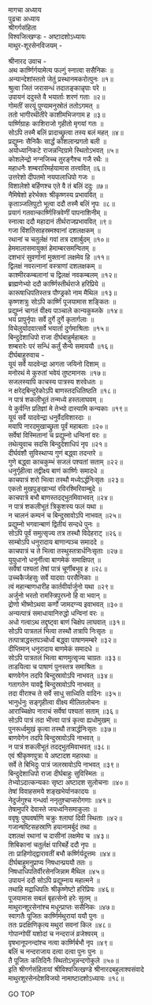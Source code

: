 मागचा अध्याय  
पुढचा अध्याय  
श्रीगर्गसंहिता  
विश्वजित्खण्डः - अष्टादशोऽध्यायः  
माथुर-शूरसेनविजयम् -  
  
श्रीनारद उवाच -  
अथ कार्ष्णिर्गयामेत्य फल्गुं स्नात्वा ससैनिकः ॥  
अन्यान्देशांस्ततो जेतुं प्रस्थानमकरोत्पुनः ॥१॥  
श्रुत्वा जितं जरासन्धं तदातङ्कान्नृपाः परे ॥  
उपायनं ददुस्ते वै भयार्ताः शरणं गताः ॥२॥  
गोमतीं सरयूं पुण्यामनुस्रोतं ततोऽगमत् ॥  
ततो भागीरथीतीरे काशीमभिजगाम ह ॥३॥  
पार्ष्णिग्राहः काशिराजो गृहीतो मृगयां गतः ॥  
सोऽपि तस्मै बलिं प्रादाच्छ्रुत्वा तस्य बलं महत् ॥४॥  
प्रद्युम्नः सैनिकैः सार्द्धं कोशलान्प्रगतो बली ॥  
अयोध्यानिकटे राजन्नन्दिग्रामे स्थितोऽभवत् ॥५॥  
कोशलेन्द्रो नग्नजिच्च तुरङ्गैश्च गजै रथैः ॥  
महाधनैः शम्बरारिमर्हयामास तत्त्ववित् ॥६॥  
उत्तरेशो दीपतमो नयपालाधिपो गजः ॥  
विशालेशो बर्हिणश्च एते वै तं बलिं ददुः ॥७॥  
नैमिषेशो हरेर्भक्तः श्रीकृष्णस्य प्रभाववित् ॥  
कृताञ्जलिपुटो भूत्वा ददौ तस्मै बलिं नृपः ॥८॥  
प्रयागं गतवान्कार्ष्णिस्त्रिवेणीं पापनाशिनीम् ॥  
स्नात्वा ददौ महादानं तीर्थराजप्रभाववित् ॥९॥  
गजा विंशतिसाहस्रमश्वानां दशलक्षकम् ॥  
रथानां च चतुर्लक्षं गवां तत्र दशार्बुदम् ॥१०॥  
हेममालासमायुक्तं हेमाम्बरसमन्वितम् ॥  
दशभारं सुवर्णानां मुक्तानां लक्षमेव हि ॥११॥  
द्विलक्षं नवरत्नानां वस्त्राणां दशलक्षकम् ॥  
काश्मीरकम्बलानां च द्विलक्षं नवकम्बलम् ॥१२॥  
ब्राह्मणेभ्यो ददौ कार्ष्णिस्तीर्थराजे हरिप्रिये ॥  
कारूषाधिपतिस्तत्र पौण्ड्रको नाम मैथिल ॥१३॥  
कृष्णशत्रुः सोऽपि कार्ष्णिं पूजयामास शङ्कितः ॥  
प्रद्युम्नं चागतं वीक्ष्य पाञ्चाले कान्यकुब्जके ॥१४॥  
भयं प्रापुर्नृपाः सर्वे दुर्गे दुर्गे कृतार्गलाः ॥  
विचेलुर्यादवात्सर्वे भयार्ता दुर्गमाश्रिताः ॥१५॥  
बिन्दुदेशाधिपो राजा दीर्घबाहुर्महाबलः ॥  
शम्बरारेः परं सन्धिं कर्तुं सैन्ये समाययौ ॥१६॥  
दीर्घबाहुरुवाच -  
यूयं सर्वे यादवेन्द्रा आगता जयिनो दिशाम् ॥  
मनोरथं मे कुरुतां भवेयं तुष्टमानसः ॥१७॥  
सजलस्यापि काचस्य पात्रस्य शरवेधतः ॥  
न क्षरेद्‌बिन्दुरेकोऽपि बाणस्तदधितिष्ठति ॥१८॥  
न पात्रं शकलीभूतं तन्मध्ये हस्तलाघवम् ॥  
ये कुर्वन्ति प्रतिज्ञां मे तेभ्यो दास्यामि कन्यकाः ॥१९॥  
यूयं सर्वे यादवेन्द्रा धनुर्वेदविशारदाः ॥  
मयापि नारदमुखाच्छ्रुता पूर्वं महाबलाः ॥२०॥  
सर्वेषां विस्मितानां च प्रद्युम्नो धन्विनां वरः ॥  
तथेत्युवाच सदसि बिन्दुदेशाधिपं नृप ॥२१॥  
दीर्घवंशौ सुविस्थाप्य गुणं बद्ध्वा तदन्तरे ॥  
गुणे बद्ध्वा काचकुम्भं सजलं पश्यतां सताम् ॥२२॥  
धनुर्गृहीत्वा तद्वीक्ष्य बाणं कार्ष्णिः समादधे ॥  
काचपात्रं शरो भित्वा तस्थौ मध्येऽर्द्धनिःसृतः ॥२३॥  
एकतो मुखपुङ्खाभ्यां रविरश्मिरिवाम्बुदे ॥  
काचपात्रे बभौ बाणस्तदद्‌भुतमिवाभवत् ॥२४॥  
न पात्रं शकलीभूतं त्रिकुशस्य फलं यथा ॥  
न चालनं कम्पनं च बिन्दुस्रावोऽपि नाभवत् ॥२५॥  
प्रद्युम्नो भगवान्बाणं द्वितीयं सन्दधे पुनः ॥  
सोऽपि पूर्वं समुत्सृज्य तत्र तस्थौ विदेहराट् ॥२६॥  
साम्बोऽपि धनुरादाय बाणान्पञ्च समाददे ॥  
काचपात्रं च ते भित्वा तस्थुस्तत्रार्धनिःसृताः ॥२७॥  
युयुधानो धनुर्नीत्वा बाणमेकं समाक्षिपत् ॥  
सर्वेषां पश्यतां तेषां पात्रं चूर्णीबभूव ह ॥२८॥  
उच्चकैर्जहसुः सर्वे यादवाः परसैनिकाः ॥  
त्वं महान्बाणधारीह कार्तवीर्यार्जुनो यथा ॥२९॥  
अर्जुनो भरतो रामस्त्रिपुरघ्नो हि वा भवान् ॥  
द्रोणो भीष्मोऽथवा कर्णो जामदग्न्य इवाभवत् ॥३०॥  
अन्यत्पात्रं समाधायानिरुद्धो धन्विनां वरः ॥  
अधो गत्वाऽथ तद्दृष्ट्वा बाणं चिक्षेप लाघवात् ॥३१॥  
सोऽपि पात्रतलं भित्वा तस्थौ तत्रापि निःसृतः ॥  
तत्पात्राद्धस्तपञ्चोर्ध्वं बद्ध्वा पाषाणमम्बरे ॥३२॥  
दीप्तिमान् धनुरादाय बाणमेकं समादधे ॥  
सोऽपि पात्रतलं भित्वा बाणमुत्सृज्य चाग्रतः ॥३३॥  
ताडयित्वा च पाषाणं पुनस्तत्र समाश्रितः ॥  
बाणवेगेन तदपि बिन्दुस्रावोऽपि नाभवत् ॥३४॥  
गतागतेन यावद्वै बिन्दुस्रावोऽपि नाभवत् ॥  
तदा वीराश्च ते सर्वे साधु साध्विति वादिनः ॥३५॥  
भानुर्धनुः सङ्गृहीत्वा वीक्ष्य मीलितलोचनः ॥  
आराच्चिक्षेप नाराचं सर्वेषां पश्यतां सताम् ॥३६॥  
सोऽपि पात्रं तदा भीत्त्वा पात्रं कृत्वा ह्यधोमुखम् ॥  
पुनरूर्ध्वमुखं कृत्वा तस्थौ तत्रार्द्धनिःसृतः ॥३७॥  
बाणवेगेन तदपि बिन्दुस्रावोऽपि नाभवत् ॥  
न पात्रं शकलीभूतं तदद्‌भुतमिवाभवत् ॥३८॥  
एवं श्रीकृष्णपुत्रा ये अष्टादश महारथाः ॥  
सर्वे ते बिभिदुः पात्रं जलस्रावोऽपि नाभवत् ॥३९॥  
बिन्दुदेशाधिपो राजा दीर्घबाहुः सुविस्मितः ॥  
तेभ्योऽदात्कन्यकाः सृष्टा अष्टादश सुलोचनाः ॥४०॥  
तेषां विवाहसमये शङ्खभेर्यानकादयः ॥  
नेदुर्जगुश्च गन्धर्वा ननृतुश्चाप्सरोगणाः ॥४१॥  
तेषामुपरि देवास्ते जयध्वनिसमाकुलाः ॥  
ववृषुः पुष्पवर्षाणि चक्रुः श्लाघां दिवी स्थिताः ॥४२॥  
गजान्षष्टिसहस्राणि हयानामर्बुदं तथा ॥  
दशलक्षं रथानां च दासीनां लक्षमेव च ॥४३॥  
शिबिकानां चतुर्लक्षं पारिबर्हे ददौ नृपः ॥  
ताः प्राहिणोद्द्वारावतीं बभौ कर्ष्णिर्यदूत्तमः ॥४४॥  
दीर्घबाहुमनुप्राप्य निषधान्प्रययौ ततः ॥  
निषधाधिपतिर्वीरसेनजिन्नाम मैथिल ॥४५॥  
उपायनं ददौ सोऽपि प्रद्युम्नाय महात्मने ॥  
तथाहि मद्राधिपतिः श्रीकृष्णेष्टो हरिप्रियः ॥४६॥  
पूजयामास सबलं बृहत्सेनो हरेः सुतम् ॥  
माथुरान्शूरसेनांश्च मधून्प्राप्तः ससैनिकः ॥४७॥  
स्वागतैः पूजितः कार्ष्णिर्मथुरायां ययौ पुनः ॥  
ततः प्रदक्षिणिकृत्य मथुरां सवनां किल ॥४८॥  
गोपान्गोपीं यशोदां च नन्दराजं व्रजेश्वरम् ॥  
वृषभानूपनन्दांश्च नत्वा कार्ष्णिर्बभौ नृप ॥४९॥  
बलिं च नन्दराजाय दत्वा दत्वा पुनः पुनः ॥  
तै पूजितः कतिदिनैः स्थितोऽभून्नन्दगोकुले ॥५०॥  
इति श्रीगर्गसंहितायां श्रीविश्वजित्खण्डे श्रीनारदबहुलाश्वसंवादे  
माथुरशूरसेनदेशविजयो नामाष्टादशोऽध्यायः ॥१८॥  
  
GO TOP
